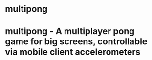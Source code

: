# multipong
# multipong - A multiplayer pong game for big screens, controllable via mobile client accelerometers
